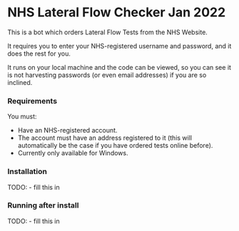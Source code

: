 # NHS Lateral Flow Checker Jan 2022

This is a bot which orders Lateral Flow Tests from the NHS Website.

It requires you to enter your NHS-registered username and password, and it does the rest for you.

It runs on your local machine and the code can be viewed, so you can see it is not harvesting passwords (or even email addresses) if you are so inclined.

### Requirements

You must:

- Have an NHS-registered account.
- The account must have an address registered to it (this will automatically be the case if you have ordered tests online before).
- Currently only available for Windows.

### Installation 

TODO: - fill this in

### Running after install

TODO: - fill this in

